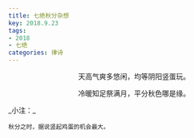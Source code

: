 ```yaml
---
title: 七绝秋分杂想
key: 2018.9.23
tags: 
- 2018
- 七绝
categories: 律诗
---
```


<p align="center">天高气爽多悠闲，均等阴阳竖蛋玩。
</p>
<p align="center">冷暖知足祭满月，平分秋色哪是缘。
</p>
_小注：_

```
秋分之时，据说竖起鸡蛋的机会最大。
```